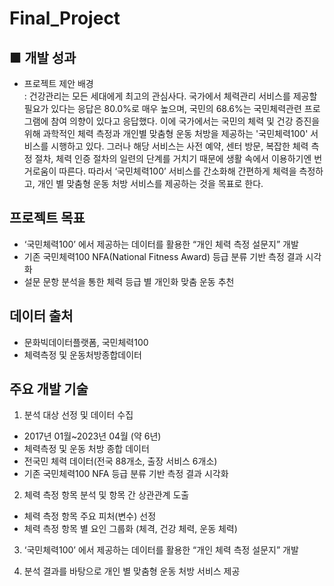 # Final_Project

## ■ 개발 성과
- 프로젝트 제안 배경<br>
: 건강관리는 모든 세대에게 최고의 관심사다. 국가에서 체력관리 서비스를 제공할 필요가 있다는 응답은 80.0%로 매우 높으며, 국민의 68.6%는 국민체력관련 프로그램에 참여 의향이 있다고 응답했다. 이에 국가에서는 국민의 체력 및 건강 증진을 위해 과학적인 체력 측정과 개인별 맞춤형 운동 처방을 제공하는  '국민체력100' 서비스를 시행하고 있다. 그러나 해당 서비스는 사전 예약, 센터 방문, 복잡한 체력 측정 절차, 체력 인증 절차의 일련의 단계를 거치기 때문에 생활 속에서 이용하기엔 번거로움이 따른다.
따라서 ‘국민체력100’ 서비스를 간소화해 간편하게 체력을 측정하고, 개인 별 맞춤형 운동 처방 서비스를 제공하는 것을 목표로 한다.

## 프로젝트 목표
- ‘국민체력100’ 에서 제공하는 데이터를 활용한 “개인 체력 측정 설문지” 개발
- 기존 국민체력100 NFA(National Fitness Award) 등급 분류 기반 측정 결과 시각화
- 설문 문항 분석을 통한 체력 등급 별 개인화 맞춤 운동 추천

## 데이터 출처
- 문화빅데이터플랫폼, 국민체력100 
- 체력측정 및 운동처방종합데이터

## 주요 개발 기술
1. 분석 대상 선정 및 데이터 수집 
- 2017년 01월~2023년 04월 (약 6년)
- 체력측정 및 운동 처방 종합 데이터
- 전국민 체력 데이터(전국 88개소, 출장 서비스 6개소)
- 기존 국민체력100 NFA 등급 분류 기반 측정 결과 시각화

2. 체력 측정 항목 분석 및 항목 간 상관관계 도출
- 체력 측정 항목 주요 피처(변수) 선정
- 체력 측정 항목 별 요인 그룹화 (체격, 건강 체력, 운동 체력)

3. ‘국민체력100’ 에서 제공하는 데이터를 활용한 “개인 체력 측정 설문지” 개발

4. 분석 결과를 바탕으로 개인 별 맞춤형 운동 처방 서비스 제공

 
